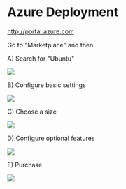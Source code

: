 Azure Deployment
================

http://portal.azure.com

Go to "Marketplace" and then:

A) Search for "Ubuntu"

![](https://dl.dropbox.com/s/qly5xp1r4jpd1r2/Screenshot%202017-08-07%2014.48.59.png?dl=1)

B) Configure basic settings

![](https://dl.dropbox.com/s/9ipiafr8ikquw3v/Screenshot%202017-08-07%2014.50.16.png?dl=1)

C) Choose a size

![](https://dl.dropbox.com/s/t2bomq0c3qb4vzp/Screenshot%202017-08-07%2014.50.38.png?dl=1)

D) Configure optional features

![](https://dl.dropbox.com/s/2idhgagwehcfphl/Screenshot%202017-08-07%2014.51.22.png?dl=1)

E) Purchase

![](https://dl.dropbox.com/s/ou6whsbaesmj00h/Screenshot%202017-08-07%2014.51.42.png?dl=1)

